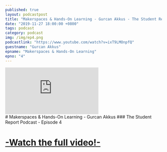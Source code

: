 ```yaml
---
published: true
layout: podcastpost
title: "Makerspaces & Hands-On Learning - Gurcan Akkus - The Student Report Podcast EP. 4"
date: "2019-11-27 18:00:00 +0800"
tags: podcast
category: podcast
img: /img/ep4.png
podcastlink: "https://www.youtube.com/watch?v=ixT9LMOnpfQ"
guestname: "Gurcan Akkus"
epname: "Makerspaces & Hands-On Learning"
epno: "4"
---
```

<div class="viddiv"><iframe class="podcastvid" src="https://www.youtube.com/embed/ixT9LMOnpfQ" frameborder="0" allow="accelerometer; autoplay; encrypted-media; gyroscope; picture-in-picture" allowfullscreen></iframe></div>
# Makerspaces & Hands-On Learning - Gurcan Akkus
### The Student Report Podcast - Episode 4

# [-Watch the full video!-]({{page.podcastlink}})